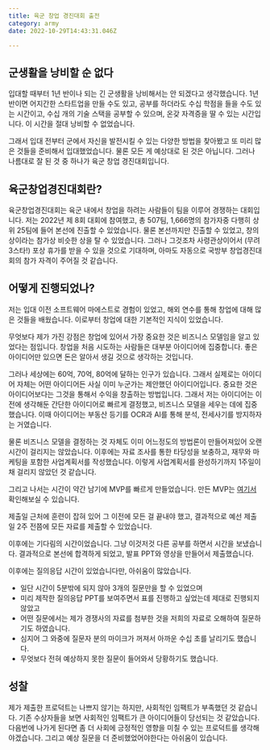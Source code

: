 ```yaml
---
title: 육군 창업 경진대회 출전
category: army
date: 2022-10-29T14:43:31.046Z

---
```


## 군생활을 낭비할 순 없다

입대할 때부터 1년 반이나 되는 긴 군생활을 낭비해서는 안 되겠다고 생각했습니다. 1년 반이면 어지간한 스타트업을 만들 수도 있고, 공부를 하더라도 수십 학점을 들을 수도 있는 시간이고, 수십 개의 기술 스택을 공부할 수 있으며, 온갖 자격증을 딸 수 있는 시간입니다. 이 시간을 절대 낭비할 수 없었습니다.

그래서 입대 전부터 군에서 자신을 발전시킬 수 있는 다양한 방법을 찾아봤고 또 미리 많은 것들을 준비해서 입대했었습니다. 물론 모든 게 예상대로 된 것은 아닙니다. 그러나 나름대로 잘 된 것 중 하나가 육군 창업 경진대회입니다.

## 육군창업경진대회란?

육군창업경진대회는 육군 내에서 창업을 하려는 사람들이 팀을 이루어 경쟁하는 대회입니다. 저는 2022년 제 8회 대회에 참여했고, 총 507팀, 1,666명의 참가자중 다행히 상위 25팀에 들어 본선에 진출할 수 있었습니다. 물론 본선까지만 진출할 수 있었고, 창의상이라는 참가상 비슷한 상을 탈 수 있었습니다. 그러나 그것조차 사령관상이어서 (무려 3스타!) 포상 휴가를 받을 수 있을 것으로 기대하며, 아마도 자동으로 국방부 창업경진대회의 참가 자격이 주어질 것 같습니다.

## 어떻게 진행되었나?

저는 입대 이전 소프트웨어 마에스트로 경험이 있었고, 해외 연수를 통해 창업에 대해 많은 것들을 배웠습니다. 이로부터 창업에 대한 기본적인 지식이 있었습니다.

무엇보다 제가 가진 강점은 창업에 있어서 가장 중요한 것은 비즈니스 모델임을 알고 있었다는 점입니다. 창업을 처음 시도하는 사람들은 대부분 아이디어에 집중합니다. 좋은 아이디어만 있으면 돈은 알아서 생길 것으로 생각하는 것입니다.

그러나 세상에는 60억, 70억, 80억에 달하는 인구가 있습니다. 그래서 실제로는 아이디어 자체는 어떤 아이디어든 사실 이미 누군가는 제안했던 아이디어입니다. 중요한 것은 아이디어보다는 그것을 통해서 수익을 창출하는 방법입니다. 그래서 저는 아이디어는 이전에 생각해둔 간단한 아이디어로 빠르게 결정했고, 비즈니스 모델을 세우는 데에 집중했습니다. 이때 아이디어는 부동산 등기를 OCR과 AI를 통해 분석, 전세사기를 방지하자는 거였습니다.

물론 비즈니스 모델을 결정하는 것 자체도 이미 어느정도의 방법론이 만들어져있어 오랜 시간이 걸리지는 않았습니다. 이후에는 자료 조사를 통한 타당성을 보충하고, 재무와 마케팅을 포함한 사업계획서를 작성했습니다. 이렇게 사업계획서를 완성하기까지 1주일이 채 걸리지 않았던 것 같습니다.

그리고 나서는 시간이 약간 남기에 MVP를 빠르게 만들었습니다. 만든 MVP는 [여기서](https://verify.server.unknownpgr.com) 확인해보실 수 있습니다.

제출일 근처에 훈련이 잡혀 있어 그 이전에 모든 걸 끝내야 했고, 결과적으로 예선 제출일 2주 전쯤에 모든 자료를 제출할 수 있었습니다.

이후에는 기다림의 시간이었습니다. 그냥 이것저것 다른 공부를 하면서 시간을 보냈습니다. 결과적으로 본선에 합격하게 되었고, 발표 PPT와 영상을 만들어서 제출했습니다.

이후에는 질의응답 시간이 있었습니다만, 아쉬움이 많았습니다.

- 일단 시간이 5분밖에 되지 않아 3개의 질문만을 할 수 있었으며
- 미리 제작한 질의응답 PPT를 보여주면서 표를 진행하고 싶었는데 제대로 진행되지 않았고
- 어떤 질문에서는 제가 경쟁사의 자료를 첨부한 것을 저희의 자료로 오해하여 질문하기도 하였습니다.
- 심지어 그 와중에 질문자 분의 마이크가 꺼져서 아까운 수십 초를 날리기도 했습니다.
- 무엇보다 전혀 예상하지 못한 질문이 들어와서 당황하기도 했습니다.

## 성찰

제가 제출한 프로덕트는 나쁘지 않기는 하지만, 사회적인 임팩트가 부족했던 것 같습니다. 기존 수상자들을 보면 사회적인 임팩트가 큰 아이디어들이 당선되는 것 같았습니다. 다음번에 나가게 된다면 좀 더 사회에 긍정적인 영향을 미칠 수 있는 프로덕트를 생각해야겠습니다. 그리고 예상 질문을 더 준비했었어야한다는 아쉬움이 있습니다.